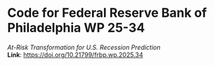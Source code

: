 # Code for Federal Reserve Bank of Philadelphia WP 25-34
*At-Risk Transformation for U.S. Recession Prediction* \
**Link**: https://doi.org/10.21799/frbp.wp.2025.34
